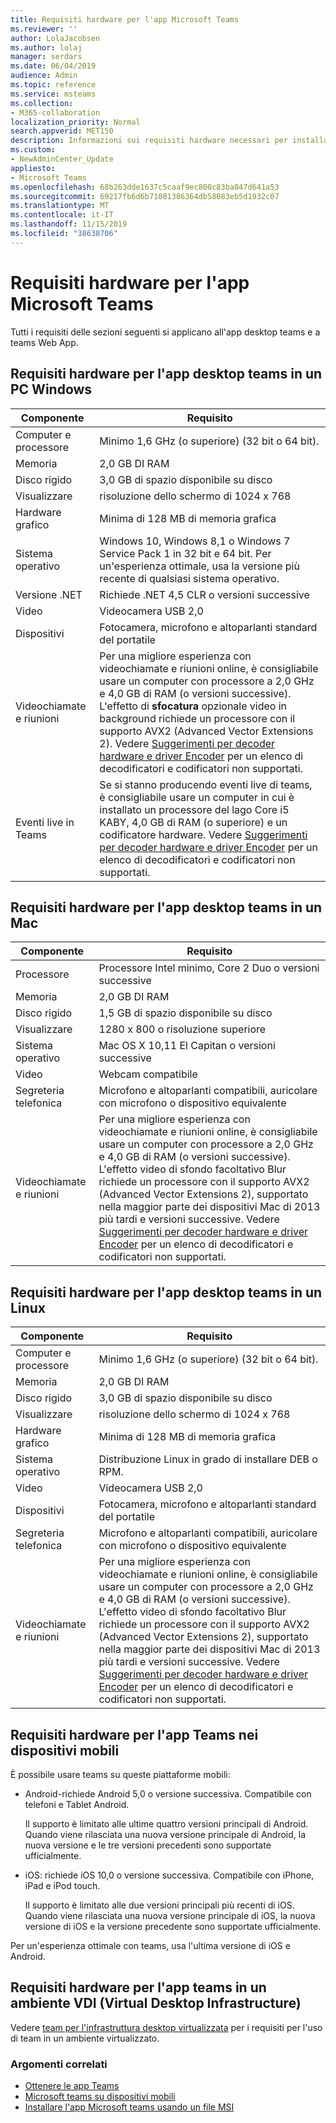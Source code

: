 ```yaml
---
title: Requisiti hardware per l'app Microsoft Teams
ms.reviewer: ''
author: LolaJacobsen
ms.author: lolaj
manager: serdars
ms.date: 06/04/2019
audience: Admin
ms.topic: reference
ms.service: msteams
ms.collection:
- M365-collaboration
localization_priority: Normal
search.appverid: MET150
description: Informazioni sui requisiti hardware necessari per installare ed eseguire Microsoft teams.
ms.custom:
- NewAdminCenter_Update
appliesto:
- Microsoft Teams
ms.openlocfilehash: 68b263dde1637c5caaf9ec800c83ba047d641a53
ms.sourcegitcommit: 69217fb6d6b71081386364db58083eb5d1932c07
ms.translationtype: MT
ms.contentlocale: it-IT
ms.lasthandoff: 11/15/2019
ms.locfileid: "38638706"
---
```

# <a name="hardware-requirements-for-the-microsoft-teams-app"></a>Requisiti hardware per l'app Microsoft Teams

Tutti i requisiti delle sezioni seguenti si applicano all'app desktop teams e a teams Web App.

## <a name="hardware-requirements-for-the-teams-desktop-app-on-a-windows-pc"></a>Requisiti hardware per l'app desktop teams in un PC Windows

|**Componente**|**Requisito**  |
|---------|---------|
|Computer e processore    | Minimo 1,6 GHz (o superiore) (32 bit o 64 bit).        |
|Memoria     |    2,0 GB DI RAM     |
|Disco rigido    | 3,0 GB di spazio disponibile su disco        |
|Visualizzare    |   risoluzione dello schermo di 1024 x 768 |
|Hardware grafico |  Minima di 128 MB di memoria grafica
|Sistema operativo  |    Windows 10, Windows 8,1 o Windows 7 Service Pack 1 in 32 bit e 64 bit. Per un'esperienza ottimale, usa la versione più recente di qualsiasi sistema operativo.|
|Versione .NET    |  Richiede .NET 4,5 CLR o versioni successive       |
|Video    |  Videocamera USB 2,0       |
|Dispositivi    |   Fotocamera, microfono e altoparlanti standard del portatile    | 
|Videochiamate e riunioni | Per una migliore esperienza con videochiamate e riunioni online, è consigliabile usare un computer con processore a 2,0 GHz e 4,0 GB di RAM (o versioni successive). L'effetto di **sfocatura** opzionale video in background richiede un processore con il supporto AVX2 (Advanced Vector Extensions 2). Vedere [Suggerimenti per decoder hardware e driver Encoder](hardware-decoders-and-encoders.md) per un elenco di decodificatori e codificatori non supportati. |
|Eventi live in Teams | Se si stanno producendo eventi live di teams, è consigliabile usare un computer in cui è installato un processore del lago Core i5 KABY, 4,0 GB di RAM (o superiore) e un codificatore hardware. Vedere [Suggerimenti per decoder hardware e driver Encoder](hardware-decoders-and-encoders.md) per un elenco di decodificatori e codificatori non supportati. |

## <a name="hardware-requirements-for-the-teams-desktop-app-on-a-mac"></a>Requisiti hardware per l'app desktop teams in un Mac

|**Componente**|**Requisito**  |
|---------|---------|
|Processore    | Processore Intel minimo, Core 2 Duo o versioni successive |
|Memoria     |   2,0 GB DI RAM      |
|Disco rigido    |   1,5 GB di spazio disponibile su disco      |
|Visualizzare    | 1280 x 800 o risoluzione superiore    |
|Sistema operativo  |    Mac OS X 10,11 El Capitan o versioni successive     |
|Video  |    Webcam compatibile     |
|Segreteria telefonica    |  Microfono e altoparlanti compatibili, auricolare con microfono o dispositivo equivalente       |
|Videochiamate e riunioni | Per una migliore esperienza con videochiamate e riunioni online, è consigliabile usare un computer con processore a 2,0 GHz e 4,0 GB di RAM (o versioni successive). L'effetto video di sfondo facoltativo Blur richiede un processore con il supporto AVX2 (Advanced Vector Extensions 2), supportato nella maggior parte dei dispositivi Mac di 2013 più tardi e versioni successive. Vedere [Suggerimenti per decoder hardware e driver Encoder](hardware-decoders-and-encoders.md) per un elenco di decodificatori e codificatori non supportati.|

## <a name="hardware-requirements-for-the-teams-desktop-app-on-a-linux"></a>Requisiti hardware per l'app desktop teams in un Linux

|**Componente**|**Requisito**  |
|---------|---------|
|Computer e processore    | Minimo 1,6 GHz (o superiore) (32 bit o 64 bit).        |
|Memoria     |    2,0 GB DI RAM     |
|Disco rigido    | 3,0 GB di spazio disponibile su disco        |
|Visualizzare    |   risoluzione dello schermo di 1024 x 768 |
|Hardware grafico |  Minima di 128 MB di memoria grafica
|Sistema operativo  | Distribuzione Linux in grado di installare DEB o RPM. |
|Video    |  Videocamera USB 2,0       |
|Dispositivi    |   Fotocamera, microfono e altoparlanti standard del portatile    | 
|Segreteria telefonica    |  Microfono e altoparlanti compatibili, auricolare con microfono o dispositivo equivalente       |
|Videochiamate e riunioni | Per una migliore esperienza con videochiamate e riunioni online, è consigliabile usare un computer con processore a 2,0 GHz e 4,0 GB di RAM (o versioni successive). L'effetto video di sfondo facoltativo Blur richiede un processore con il supporto AVX2 (Advanced Vector Extensions 2), supportato nella maggior parte dei dispositivi Mac di 2013 più tardi e versioni successive. Vedere [Suggerimenti per decoder hardware e driver Encoder](hardware-decoders-and-encoders.md) per un elenco di decodificatori e codificatori non supportati.

## <a name="hardware-requirements-for-the-teams-app-on-mobile-devices"></a>Requisiti hardware per l'app Teams nei dispositivi mobili

È possibile usare teams su queste piattaforme mobili:

- Android-richiede Android 5,0 o versione successiva. Compatibile con telefoni e Tablet Android.

  Il supporto è limitato alle ultime quattro versioni principali di Android. Quando viene rilasciata una nuova versione principale di Android, la nuova versione e le tre versioni precedenti sono supportate ufficialmente.

- iOS: richiede iOS 10,0 o versione successiva. Compatibile con iPhone, iPad e iPod touch. 

  Il supporto è limitato alle due versioni principali più recenti di iOS. Quando viene rilasciata una nuova versione principale di iOS, la nuova versione di iOS e la versione precedente sono supportate ufficialmente.

Per un'esperienza ottimale con teams, usa l'ultima versione di iOS e Android.

## <a name="hardware-requirements-for-the-teams-app-in-a-virtual-desktop-infrastructure-vdi-environment"></a>Requisiti hardware per l'app teams in un ambiente VDI (Virtual Desktop Infrastructure)

Vedere [team per l'infrastruttura desktop virtualizzata](teams-for-vdi.md) per i requisiti per l'uso di team in un ambiente virtualizzato. 

### <a name="related-topics"></a>Argomenti correlati
- [Ottenere le app Teams](get-clients.md)
- [Microsoft teams su dispositivi mobili](https://support.office.com/article/Microsoft-Teams-on-mobile-devices-2ACBCF73-8FD4-4929-9B31-AE403B88C2D3)
- [Installare l'app Microsoft teams usando un file MSI](msi-deployment.md)
